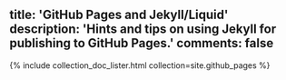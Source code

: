 
title: 'GitHub Pages and Jekyll/Liquid'
description: 'Hints and tips on using Jekyll for publishing to GitHub Pages.'
comments: false
---

{% include collection_doc_lister.html collection=site.github_pages %}

<script>
    (function() {
        //var collection = {{ site.github_pages | jsonify | strip_html }};
        //console.log('--COLLECTION (jsonify)--', collection)
    })();
</script>

